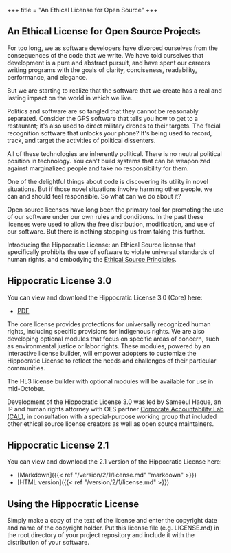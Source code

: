 +++
title = "An Ethical License for Open Source"
+++

## An Ethical License for Open Source Projects
For too long, we as software developers have divorced ourselves from the consequences of the code that we write. We have told ourselves that development is a pure and abstract pursuit, and have spent our careers writing programs with the goals of clarity, conciseness, readability, performance, and elegance.

But we are starting to realize that the software that we create has a real and lasting impact on the world in which we live.

Politics and software are so tangled that they cannot be reasonably separated. Consider the GPS software that tells you how to get to a restaurant; it's also used to direct military drones to their targets. The facial recognition software  that unlocks your phone? It's being used to record, track, and target the activities of political dissenters.

All of these technologies are inherently political. There is no neutral political position in technology. You can't build systems that can be weaponized against marginalized people and take no responsibility for them.

One of the delightful things about code is discovering its utility in novel situations. But if those novel situations involve harming other people, we can and should feel responsible. So what can we do about it?

Open source licenses have long been the primary tool for promoting the use of our software under our own rules and conditions. In the past these licenses were used to allow the free distribution, modification, and use of our software. But there is nothing stopping us from taking this further.

Introducing the Hippocratic License: an Ethical Source license that specifically prohibits the use of software to violate universal standards of human rights, and embodying the [Ethical Source Principles](https://ethicalsource.dev/principles).

## Hippocratic License 3.0
You can view and download the Hippocratic License 3.0 (Core) here:

- [PDF](/version/3/0/license.pdf)

The core license provides protections for universally recognized human rights, including specific provisions for Indigenous rights. We are also developing optional modules that focus on specific areas of concern, such as environmental justice or labor rights. These modules, powered by an interactive license builder, will empower adopters to customize the Hippocratic License to reflect the needs and challenges of their particular communities.

The HL3 license builder with optional modules will be available for use in mid-October.

Development of the Hippocratic License 3.0 was led by Sameeul Haque, an IP and human rights attorney with OES partner [Corporate Accountability Lab (CAL)](https://corpaccountabilitylab.org/), in consultation with a special-purpose working group that included other ethical source license creators as well as open source maintainers.

## Hippocratic License 2.1

You can view and download the 2.1 version of the Hippocratic License here:

- [Markdown]({{< ref "/version/2/1/license.md" "markdown" >}})
- [HTML version]({{< ref "/version/2/1/license.md" >}})

## Using the Hippocratic License

Simply make a copy of the text of the license and enter the copyright date and name of the copyright holder. Put this license file (e.g. LICENSE.md) in the root directory of your project repository and include it with the distribution of your software.

